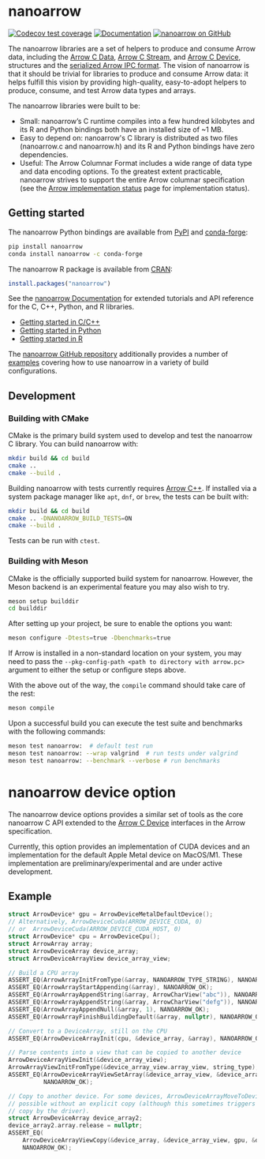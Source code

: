 <!---
  Licensed to the Apache Software Foundation (ASF) under one
  or more contributor license agreements.  See the NOTICE file
  distributed with this work for additional information
  regarding copyright ownership.  The ASF licenses this file
  to you under the Apache License, Version 2.0 (the
  "License"); you may not use this file except in compliance
  with the License.  You may obtain a copy of the License at

    http://www.apache.org/licenses/LICENSE-2.0

  Unless required by applicable law or agreed to in writing,
  software distributed under the License is distributed on an
  "AS IS" BASIS, WITHOUT WARRANTIES OR CONDITIONS OF ANY
  KIND, either express or implied.  See the License for the
  specific language governing permissions and limitations
  under the License.
-->

# nanoarrow

[![Codecov test coverage](https://codecov.io/gh/apache/arrow-nanoarrow/branch/main/graph/badge.svg)](https://app.codecov.io/gh/apache/arrow-nanoarrow?branch=main)
[![Documentation](https://img.shields.io/badge/Documentation-main-yellow)](https://arrow.apache.org/nanoarrow/)
[![nanoarrow on GitHub](https://img.shields.io/badge/GitHub-apache%2Farrow--nanoarrow-blue)](https://github.com/apache/arrow-nanoarrow)

The nanoarrow libraries are a set of helpers to produce and consume Arrow data,
including the
[Arrow C Data](https://arrow.apache.org/docs/format/CDataInterface.html),
[Arrow C Stream](https://arrow.apache.org/docs/format/CStreamInterface.html),
and [Arrow C Device](https://arrow.apache.org/docs/format/CDeviceDataInterface.html),
structures and the
[serialized Arrow IPC format](https://arrow.apache.org/docs/format/Columnar.html#serialization-and-interprocess-communication-ipc).
The vision of nanoarrow is that it should be trivial for libraries to produce and consume
Arrow data: it helps fulfill this vision by providing high-quality, easy-to-adopt
helpers to produce, consume, and test Arrow data types and arrays.

The nanoarrow libraries were built to be:

- Small: nanoarrow’s C runtime compiles into a few hundred kilobytes and its R and Python
  bindings both have an installed size of ~1 MB.
- Easy to depend on: nanoarrow's C library is distributed as two files (nanoarrow.c and
  nanoarrow.h) and its R and Python bindings have zero dependencies.
- Useful: The Arrow Columnar Format includes a wide range of data type and data encoding
  options. To the greatest extent practicable, nanoarrow strives to support the entire
  Arrow columnar specification (see the
  [Arrow implementation status](https://arrow.apache.org/docs/status.html) page for
  implementation status).

## Getting started

The nanoarrow Python bindings are available from [PyPI](https://pypi.org/) and
[conda-forge](https://conda-forge.org/):

```sh
pip install nanoarrow
conda install nanoarrow -c conda-forge
```

The nanoarrow R package is available from [CRAN](https://cran.r-project.org):

```r
install.packages("nanoarrow")
```

See the [nanoarrow Documentation](https://arrow.apache.org/nanoarrow/latest/) for
extended tutorials and API reference for the C, C++, Python, and R libraries.

- [Getting started in C/C++](https://arrow.apache.org/nanoarrow/latest/getting-started/cpp.html)
- [Getting started in Python](https://arrow.apache.org/nanoarrow/latest/getting-started/python.html)
- [Getting started in R](https://arrow.apache.org/nanoarrow/latest/getting-started/r.html)

The [nanoarrow GitHub repository](https://github.com/apache/arrow-nanoarrow) additionally
provides a number of [examples](https://github.com/apache/arrow-nanoarrow/tree/main/examples)
covering how to use nanoarrow in a variety of build configurations.

## Development

### Building with CMake

CMake is the primary build system used to develop and test the nanoarrow C library. You can build
nanoarrow with:

```sh
mkdir build && cd build
cmake ..
cmake --build .
```

Building nanoarrow with tests currently requires [Arrow C++](https://arrow.apache.org/install/).
If installed via a system package manager like `apt`, `dnf`, or `brew`, the tests can be
built with:

```sh
mkdir build && cd build
cmake .. -DNANOARROW_BUILD_TESTS=ON
cmake --build .
```

Tests can be run with `ctest`.

### Building with Meson

CMake is the officially supported build system for nanoarrow. However, the Meson
backend is an experimental feature you may also wish to try.

```sh
meson setup builddir
cd builddir
```

After setting up your project, be sure to enable the options you want:

```sh
meson configure -Dtests=true -Dbenchmarks=true
```

If Arrow is installed in a non-standard location on your system, you may need to
pass the `--pkg-config-path <path to directory with arrow.pc>` argument to either
the setup or configure steps above.

With the above out of the way, the `compile` command should take care of the rest:

```sh
meson compile
```

Upon a successful build you can execute the test suite and benchmarks with the
following commands:

```sh
meson test nanoarrow:  # default test run
meson test nanoarrow: --wrap valgrind  # run tests under valgrind
meson test nanoarrow: --benchmark --verbose # run benchmarks
```

# nanoarrow device option

The nanoarrow device options provides a similar set of tools as the core nanoarrow C API
extended to the
[Arrow C Device](https://arrow.apache.org/docs/dev/format/CDeviceDataInterface.html)
interfaces in the Arrow specification.

Currently, this option provides an implementation of CUDA devices
and an implementation for the default Apple Metal device on MacOS/M1.
These implementation are preliminary/experimental and are under active
development.

## Example

```c
struct ArrowDevice* gpu = ArrowDeviceMetalDefaultDevice();
// Alternatively, ArrowDeviceCuda(ARROW_DEVICE_CUDA, 0)
// or  ArrowDeviceCuda(ARROW_DEVICE_CUDA_HOST, 0)
struct ArrowDevice* cpu = ArrowDeviceCpu();
struct ArrowArray array;
struct ArrowDeviceArray device_array;
struct ArrowDeviceArrayView device_array_view;

// Build a CPU array
ASSERT_EQ(ArrowArrayInitFromType(&array, NANOARROW_TYPE_STRING), NANOARROW_OK);
ASSERT_EQ(ArrowArrayStartAppending(&array), NANOARROW_OK);
ASSERT_EQ(ArrowArrayAppendString(&array, ArrowCharView("abc")), NANOARROW_OK);
ASSERT_EQ(ArrowArrayAppendString(&array, ArrowCharView("defg")), NANOARROW_OK);
ASSERT_EQ(ArrowArrayAppendNull(&array, 1), NANOARROW_OK);
ASSERT_EQ(ArrowArrayFinishBuildingDefault(&array, nullptr), NANOARROW_OK);

// Convert to a DeviceArray, still on the CPU
ASSERT_EQ(ArrowDeviceArrayInit(cpu, &device_array, &array), NANOARROW_OK);

// Parse contents into a view that can be copied to another device
ArrowDeviceArrayViewInit(&device_array_view);
ArrowArrayViewInitFromType(&device_array_view.array_view, string_type);
ASSERT_EQ(ArrowDeviceArrayViewSetArray(&device_array_view, &device_array, nullptr),
          NANOARROW_OK);

// Copy to another device. For some devices, ArrowDeviceArrayMoveToDevice() is
// possible without an explicit copy (although this sometimes triggers an implicit
// copy by the driver).
struct ArrowDeviceArray device_array2;
device_array2.array.release = nullptr;
ASSERT_EQ(
    ArrowDeviceArrayViewCopy(&device_array, &device_array_view, gpu, &device_array2),
    NANOARROW_OK);
```
